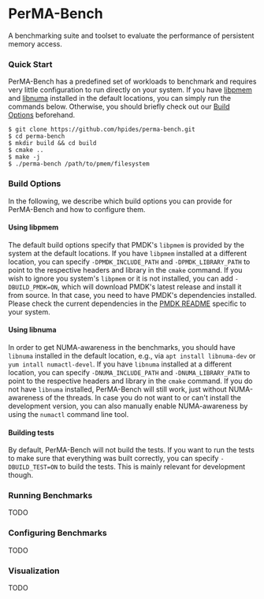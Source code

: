 # PerMA-Bench

A benchmarking suite and toolset to evaluate the performance of persistent memory access.

### Quick Start
PerMA-Bench has a predefined set of workloads to benchmark and requires very little configuration to run directly on 
your system.
If you have [libpmem](https://github.com/pmem/pmdk) and [libnuma](https://github.com/numactl/numactl) installed in the 
default locations, you can simply run the commands below.
Otherwise, you should briefly check out our [Build Options](#build-options) beforehand.

```shell script
$ git clone https://github.com/hpides/perma-bench.git
$ cd perma-bench
$ mkdir build && cd build
$ cmake ..
$ make -j
$ ./perma-bench /path/to/pmem/filesystem 
``` 

### Build Options
In the following, we describe which build options you can provide for PerMA-Bench and how to configure them.

#### Using libpmem
The default build options specify that PMDK's `libpmem` is provided by the system at the default locations.
If you have `libpmem` installed at a different location, you can specify `-DPMDK_INCLUDE_PATH` and `-DPMDK_LIBRARY_PATH` 
to point to the respective headers and library in the `cmake` command.
If you wish to ignore you system's `libpmem` or it is not installed, you can add `-DBUILD_PMDK=ON`, which will download 
PMDK's latest release and install it from source. 
In that case, you need to have PMDK's dependencies installed.
Please check the current dependencies in the [PMDK README](https://github.com/pmem/pmdk/#dependencies) specific to your system.

#### Using libnuma
In order to get NUMA-awareness in the benchmarks, you should have `libnuma` installed in the default location, e.g., 
via `apt install libnuma-dev` or `yum intall numactl-devel`.
If you have `libnuma` installed at a different location, you can specify `-DNUMA_INCLUDE_PATH` and `-DNUMA_LIBRARY_PATH` 
to point to the respective headers and library in the `cmake` command.
If you do not have `libnuma` installed, PerMA-Bench will still work, just without NUMA-awareness of the threads.
In case you do not want to or can't install the development version, you can also manually enable NUMA-awareness by 
using the `numactl` command line tool. 

#### Building tests
By default, PerMA-Bench will not build the tests.
If you want to run the tests to make sure that everything was built correctly, you can specify `-DBUILD_TEST=ON` to
build the tests.
This is mainly relevant for development though.

### Running Benchmarks
TODO 

### Configuring Benchmarks
TODO    

### Visualization
TODO
